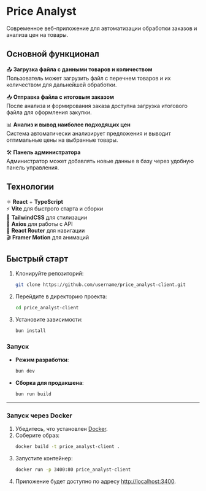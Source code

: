 # Price Analyst

Современное веб-приложение для автоматизации обработки заказов и анализа цен на товары.

## Основной функционал

📤 **Загрузка файла с данными товаров и количеством**  
  Пользователь может загрузить файл с перечнем товаров и их количеством для дальнейшей обработки.

📥 **Отправка файла с итоговым заказом**  
  После анализа и формирования заказа доступна загрузка итогового файла для оформления закупки.

📊 **Анализ и вывод наиболее подходящих цен**  
  Система автоматически анализирует предложения и выводит оптимальные цены на выбранные товары.

🛠️ **Панель администратора**  
  Администратор может добавлять новые данные в базу через удобную панель управления.

## Технологии

⚛️ **React** + **TypeScript**  
⚡ **Vite** для быстрого старта и сборки  
🎨 **TailwindCSS** для стилизации  
🔗 **Axios** для работы с API  
🧭 **React Router** для навигации  
🎬 **Framer Motion** для анимаций

## Быстрый старт

1. Клонируйте репозиторий:
   ```bash
   git clone https://github.com/username/price_analyst-client.git
   ```
2. Перейдите в директорию проекта:
   ```bash
   cd price_analyst-client
   ```
3. Установите зависимости:
   ```bash
   bun install
   ```

### Запуск
- **Режим разработки**:
  ```bash
  bun dev
  ```
- **Сборка для продакшена**:
  ```bash
  bun run build
  ```

---

### Запуск через Docker

1. Убедитесь, что установлен [Docker](https://www.docker.com/).
2. Соберите образ:
   ```bash
   docker build -t price_analyst-client .
   ```
3. Запустите контейнер:
   ```bash
   docker run -p 3400:80 price_analyst-client
   ```
4. Приложение будет доступно по адресу [http://localhost:3400](http://localhost:3400).
